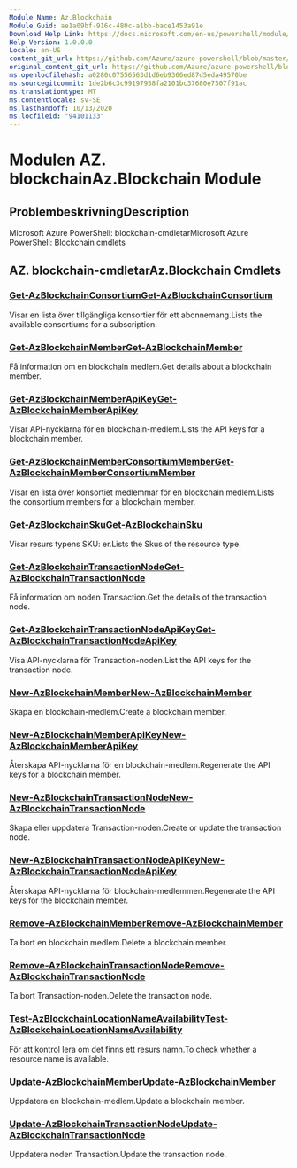 ```yaml
---
Module Name: Az.Blockchain
Module Guid: ae1a09bf-916c-480c-a1bb-bace1453a91e
Download Help Link: https://docs.microsoft.com/en-us/powershell/module/az.blockchain
Help Version: 1.0.0.0
Locale: en-US
content_git_url: https://github.com/Azure/azure-powershell/blob/master/src/Blockchain/help/Az.Blockchain.md
original_content_git_url: https://github.com/Azure/azure-powershell/blob/master/src/Blockchain/help/Az.Blockchain.md
ms.openlocfilehash: a0280c07556563d1d6eb9366ed87d5eda49570be
ms.sourcegitcommit: 1de2b6c3c99197958fa2101bc37680e7507f91ac
ms.translationtype: MT
ms.contentlocale: sv-SE
ms.lasthandoff: 10/13/2020
ms.locfileid: "94101133"
---
```

# <span data-ttu-id="f0dae-101">Modulen AZ. blockchain</span><span class="sxs-lookup"><span data-stu-id="f0dae-101">Az.Blockchain Module</span></span>
## <span data-ttu-id="f0dae-102">Problembeskrivning</span><span class="sxs-lookup"><span data-stu-id="f0dae-102">Description</span></span>
<span data-ttu-id="f0dae-103">Microsoft Azure PowerShell: blockchain-cmdletar</span><span class="sxs-lookup"><span data-stu-id="f0dae-103">Microsoft Azure PowerShell: Blockchain cmdlets</span></span>

## <span data-ttu-id="f0dae-104">AZ. blockchain-cmdletar</span><span class="sxs-lookup"><span data-stu-id="f0dae-104">Az.Blockchain Cmdlets</span></span>
### [<span data-ttu-id="f0dae-105">Get-AzBlockchainConsortium</span><span class="sxs-lookup"><span data-stu-id="f0dae-105">Get-AzBlockchainConsortium</span></span>](Get-AzBlockchainConsortium.md)
<span data-ttu-id="f0dae-106">Visar en lista över tillgängliga konsortier för ett abonnemang.</span><span class="sxs-lookup"><span data-stu-id="f0dae-106">Lists the available consortiums for a subscription.</span></span>

### [<span data-ttu-id="f0dae-107">Get-AzBlockchainMember</span><span class="sxs-lookup"><span data-stu-id="f0dae-107">Get-AzBlockchainMember</span></span>](Get-AzBlockchainMember.md)
<span data-ttu-id="f0dae-108">Få information om en blockchain medlem.</span><span class="sxs-lookup"><span data-stu-id="f0dae-108">Get details about a blockchain member.</span></span>

### [<span data-ttu-id="f0dae-109">Get-AzBlockchainMemberApiKey</span><span class="sxs-lookup"><span data-stu-id="f0dae-109">Get-AzBlockchainMemberApiKey</span></span>](Get-AzBlockchainMemberApiKey.md)
<span data-ttu-id="f0dae-110">Visar API-nycklarna för en blockchain-medlem.</span><span class="sxs-lookup"><span data-stu-id="f0dae-110">Lists the API keys for a blockchain member.</span></span>

### [<span data-ttu-id="f0dae-111">Get-AzBlockchainMemberConsortiumMember</span><span class="sxs-lookup"><span data-stu-id="f0dae-111">Get-AzBlockchainMemberConsortiumMember</span></span>](Get-AzBlockchainMemberConsortiumMember.md)
<span data-ttu-id="f0dae-112">Visar en lista över konsortiet medlemmar för en blockchain medlem.</span><span class="sxs-lookup"><span data-stu-id="f0dae-112">Lists the consortium members for a blockchain member.</span></span>

### [<span data-ttu-id="f0dae-113">Get-AzBlockchainSku</span><span class="sxs-lookup"><span data-stu-id="f0dae-113">Get-AzBlockchainSku</span></span>](Get-AzBlockchainSku.md)
<span data-ttu-id="f0dae-114">Visar resurs typens SKU: er.</span><span class="sxs-lookup"><span data-stu-id="f0dae-114">Lists the Skus of the resource type.</span></span>

### [<span data-ttu-id="f0dae-115">Get-AzBlockchainTransactionNode</span><span class="sxs-lookup"><span data-stu-id="f0dae-115">Get-AzBlockchainTransactionNode</span></span>](Get-AzBlockchainTransactionNode.md)
<span data-ttu-id="f0dae-116">Få information om noden Transaction.</span><span class="sxs-lookup"><span data-stu-id="f0dae-116">Get the details of the transaction node.</span></span>

### [<span data-ttu-id="f0dae-117">Get-AzBlockchainTransactionNodeApiKey</span><span class="sxs-lookup"><span data-stu-id="f0dae-117">Get-AzBlockchainTransactionNodeApiKey</span></span>](Get-AzBlockchainTransactionNodeApiKey.md)
<span data-ttu-id="f0dae-118">Visa API-nycklarna för Transaction-noden.</span><span class="sxs-lookup"><span data-stu-id="f0dae-118">List the API keys for the transaction node.</span></span>

### [<span data-ttu-id="f0dae-119">New-AzBlockchainMember</span><span class="sxs-lookup"><span data-stu-id="f0dae-119">New-AzBlockchainMember</span></span>](New-AzBlockchainMember.md)
<span data-ttu-id="f0dae-120">Skapa en blockchain-medlem.</span><span class="sxs-lookup"><span data-stu-id="f0dae-120">Create a blockchain member.</span></span>

### [<span data-ttu-id="f0dae-121">New-AzBlockchainMemberApiKey</span><span class="sxs-lookup"><span data-stu-id="f0dae-121">New-AzBlockchainMemberApiKey</span></span>](New-AzBlockchainMemberApiKey.md)
<span data-ttu-id="f0dae-122">Återskapa API-nycklarna för en blockchain-medlem.</span><span class="sxs-lookup"><span data-stu-id="f0dae-122">Regenerate the API keys for a blockchain member.</span></span>

### [<span data-ttu-id="f0dae-123">New-AzBlockchainTransactionNode</span><span class="sxs-lookup"><span data-stu-id="f0dae-123">New-AzBlockchainTransactionNode</span></span>](New-AzBlockchainTransactionNode.md)
<span data-ttu-id="f0dae-124">Skapa eller uppdatera Transaction-noden.</span><span class="sxs-lookup"><span data-stu-id="f0dae-124">Create or update the transaction node.</span></span>

### [<span data-ttu-id="f0dae-125">New-AzBlockchainTransactionNodeApiKey</span><span class="sxs-lookup"><span data-stu-id="f0dae-125">New-AzBlockchainTransactionNodeApiKey</span></span>](New-AzBlockchainTransactionNodeApiKey.md)
<span data-ttu-id="f0dae-126">Återskapa API-nycklarna för blockchain-medlemmen.</span><span class="sxs-lookup"><span data-stu-id="f0dae-126">Regenerate the API keys for the blockchain member.</span></span>

### [<span data-ttu-id="f0dae-127">Remove-AzBlockchainMember</span><span class="sxs-lookup"><span data-stu-id="f0dae-127">Remove-AzBlockchainMember</span></span>](Remove-AzBlockchainMember.md)
<span data-ttu-id="f0dae-128">Ta bort en blockchain medlem.</span><span class="sxs-lookup"><span data-stu-id="f0dae-128">Delete a blockchain member.</span></span>

### [<span data-ttu-id="f0dae-129">Remove-AzBlockchainTransactionNode</span><span class="sxs-lookup"><span data-stu-id="f0dae-129">Remove-AzBlockchainTransactionNode</span></span>](Remove-AzBlockchainTransactionNode.md)
<span data-ttu-id="f0dae-130">Ta bort Transaction-noden.</span><span class="sxs-lookup"><span data-stu-id="f0dae-130">Delete the transaction node.</span></span>

### [<span data-ttu-id="f0dae-131">Test-AzBlockchainLocationNameAvailability</span><span class="sxs-lookup"><span data-stu-id="f0dae-131">Test-AzBlockchainLocationNameAvailability</span></span>](Test-AzBlockchainLocationNameAvailability.md)
<span data-ttu-id="f0dae-132">För att kontrol lera om det finns ett resurs namn.</span><span class="sxs-lookup"><span data-stu-id="f0dae-132">To check whether a resource name is available.</span></span>

### [<span data-ttu-id="f0dae-133">Update-AzBlockchainMember</span><span class="sxs-lookup"><span data-stu-id="f0dae-133">Update-AzBlockchainMember</span></span>](Update-AzBlockchainMember.md)
<span data-ttu-id="f0dae-134">Uppdatera en blockchain-medlem.</span><span class="sxs-lookup"><span data-stu-id="f0dae-134">Update a blockchain member.</span></span>

### [<span data-ttu-id="f0dae-135">Update-AzBlockchainTransactionNode</span><span class="sxs-lookup"><span data-stu-id="f0dae-135">Update-AzBlockchainTransactionNode</span></span>](Update-AzBlockchainTransactionNode.md)
<span data-ttu-id="f0dae-136">Uppdatera noden Transaction.</span><span class="sxs-lookup"><span data-stu-id="f0dae-136">Update the transaction node.</span></span>

